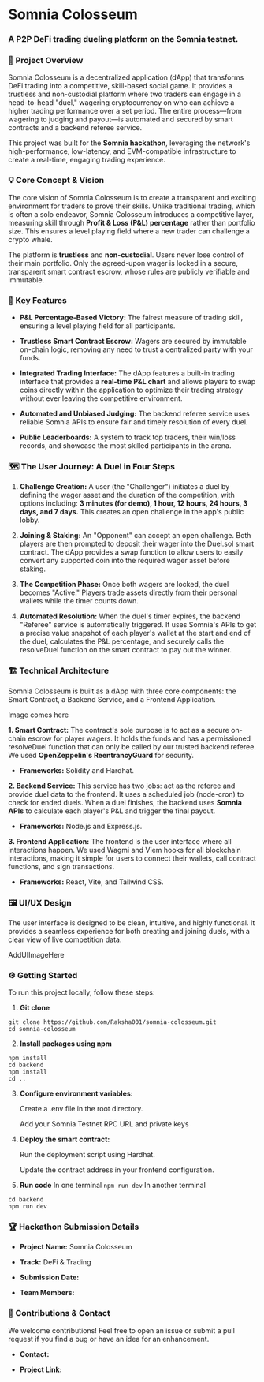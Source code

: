 Somnia Colosseum
================

### A P2P DeFi trading dueling platform on the Somnia testnet.

### 🌟 Project Overview

Somnia Colosseum is a decentralized application (dApp) that transforms DeFi trading into a competitive, skill-based social game. It provides a trustless and non-custodial platform where two traders can engage in a head-to-head "duel," wagering cryptocurrency on who can achieve a higher trading performance over a set period. The entire process—from wagering to judging and payout—is automated and secured by smart contracts and a backend referee service.

This project was built for the **Somnia hackathon**, leveraging the network's high-performance, low-latency, and EVM-compatible infrastructure to create a real-time, engaging trading experience.

### 💡 Core Concept & Vision

The core vision of Somnia Colosseum is to create a transparent and exciting environment for traders to prove their skills. Unlike traditional trading, which is often a solo endeavor, Somnia Colosseum introduces a competitive layer, measuring skill through **Profit & Loss (P&L) percentage** rather than portfolio size. This ensures a level playing field where a new trader can challenge a crypto whale.

The platform is **trustless** and **non-custodial**. Users never lose control of their main portfolio. Only the agreed-upon wager is locked in a secure, transparent smart contract escrow, whose rules are publicly verifiable and immutable.

### 🚀 Key Features

*   **P&L Percentage-Based Victory:** The fairest measure of trading skill, ensuring a level playing field for all participants.
    
*   **Trustless Smart Contract Escrow:** Wagers are secured by immutable on-chain logic, removing any need to trust a centralized party with your funds.
    
*   **Integrated Trading Interface:** The dApp features a built-in trading interface that provides a **real-time P&L chart** and allows players to swap coins directly within the application to optimize their trading strategy without ever leaving the competitive environment.
    
*   **Automated and Unbiased Judging:** The backend referee service uses reliable Somnia APIs to ensure fair and timely resolution of every duel.
    
*   **Public Leaderboards:** A system to track top traders, their win/loss records, and showcase the most skilled participants in the arena.
    

### 🗺️ The User Journey: A Duel in Four Steps

1.  **Challenge Creation:** A user (the "Challenger") initiates a duel by defining the wager asset and the duration of the competition, with options including: **3 minutes (for demo), 1 hour, 12 hours, 24 hours, 3 days, and 7 days.** This creates an open challenge in the app's public lobby.
    
2.  **Joining & Staking:** An "Opponent" can accept an open challenge. Both players are then prompted to deposit their wager into the Duel.sol smart contract. The dApp provides a swap function to allow users to easily convert any supported coin into the required wager asset before staking.
    
3.  **The Competition Phase:** Once both wagers are locked, the duel becomes "Active." Players trade assets directly from their personal wallets while the timer counts down.
    
4.  **Automated Resolution:** When the duel's timer expires, the backend "Referee" service is automatically triggered. It uses Somnia's APIs to get a precise value snapshot of each player's wallet at the start and end of the duel, calculates the P&L percentage, and securely calls the resolveDuel function on the smart contract to pay out the winner.
    

### 🏗️ Technical Architecture

Somnia Colosseum is built as a dApp with three core components: the Smart Contract, a Backend Service, and a Frontend Application.

Image comes here

**1\. Smart Contract:** The contract's sole purpose is to act as a secure on-chain escrow for player wagers. It holds the funds and has a permissioned resolveDuel function that can only be called by our trusted backend referee. We used **OpenZeppelin's ReentrancyGuard** for security.

*   **Frameworks:** Solidity and Hardhat.
    

**2\. Backend Service:** This service has two jobs: act as the referee and provide duel data to the frontend. It uses a scheduled job (node-cron) to check for ended duels. When a duel finishes, the backend uses **Somnia APIs** to calculate each player's P&L and trigger the final payout.

*   **Frameworks:** Node.js and Express.js.
    

**3\. Frontend Application:** The frontend is the user interface where all interactions happen. We used Wagmi and Viem hooks for all blockchain interactions, making it simple for users to connect their wallets, call contract functions, and sign transactions.

*   **Frameworks:** React, Vite, and Tailwind CSS.
    

### 🖼️ UI/UX Design

The user interface is designed to be clean, intuitive, and highly functional. It provides a seamless experience for both creating and joining duels, with a clear view of live competition data.

AddUIImageHere

### ⚙️ Getting Started

To run this project locally, follow these steps:

1.  **Git clone**
```
git clone https://github.com/Raksha001/somnia-colosseum.git
cd somnia-colosseum
```
    
2.  **Install packages using npm**
```
npm install
cd backend
npm install
cd ..
```
    
3.  **Configure environment variables:**
    
    Create a .env file in the root directory.
        
    Add your Somnia Testnet RPC URL and private keys
        
4.  **Deploy the smart contract:**
    
    Run the deployment script using Hardhat.
        
    Update the contract address in your frontend configuration.
        
5. **Run code**
In one terminal
```npm run dev```
In another terminal
```
cd backend
npm run dev
```
    

### 🏆 Hackathon Submission Details

*   **Project Name:** Somnia Colosseum
    
*   **Track:** DeFi & Trading
    
*   **Submission Date:** 
    
*   **Team Members:** 
    

### 🤝 Contributions & Contact

We welcome contributions! Feel free to open an issue or submit a pull request if you find a bug or have an idea for an enhancement.

*   **Contact:**
    
*   **Project Link:** 
